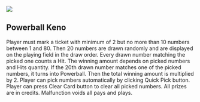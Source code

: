 ![](rules)

## Powerball Keno
Player must mark a ticket with minimum of 2 but no more than 10 numbers between 1 and 80. Then 20 numbers are drawn randomly and are displayed on the playing field in the draw order. Every drawn number matching the picked one counts a Hit.
The winning amount depends on picked numbers and Hits quantity.
If the 20th drawn number matches one of the picked numbers, it turns into Powerball.
Then the total winning amount is multiplied by 2.
Player can pick numbers automatically by clicking Quick Pick button.
Player can press Clear Card button to clear all picked numbers.
All prizes are in credits. Malfunction voids all pays and plays.